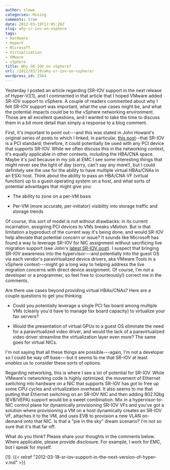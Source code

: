 ```yaml
---
author: slowe
categories: Musing
comments: true
date: 2012-03-19T17:05:20Z
slug: why-sr-iov-on-vsphere
tags:
- Hardware
- HyperV
- Microsoft
- Virtualization
- VMware
- vSphere
title: Why SR-IOV on vSphere?
url: /2012/03/19/why-sr-iov-on-vsphere/
wordpress_id: 2564
---
```


Yesterday I posted an article regarding [SR-IOV support in the next release of Hyper-V][1], and I commented in that article that I hoped VMware added SR-IOV support to vSphere. A couple of readers commented about why I felt SR-IOV support was important, what the use cases might be, and what the potential impacts could be to the vSphere networking environment. Those are all excellent questions, and I wanted to take the time to discuss them in a bit more detail than simply a response to a blog comment.

First, it's important to point out---and this was stated in John Howard's original series of posts to which I linked; in particular, [this post](http://blogs.technet.com/b/jhoward/archive/2012/03/13/everything-you-wanted-to-know-about-sr-iov-in-hyper-v-part-2.aspx)--that SR-IOV is a PCI standard; therefore, it could potentially be used with any PCI device that supports SR-IOV. While we often discuss this in the networking context, it's equally applicable in other contexts, including the HBA/CNA space. Maybe it's just because in my job at EMC I see some interesting things that might never see the light of day (sorry, can't say any more!), but I could definitely see the use for the ability to have multiple virtual HBAs/CNAs in an ESXi host. Think about the ability to pass an HBA/CNA VF (virtual function) up to a guest operating system on a host, and what sorts of potential advantages that might give you:

* The ability to zone on a per-VM basis

* Per-VM (more accurate, per-initiator) visibility into storage traffic and storage trends

Of course, this sort of model is not without drawbacks: in its current incarnation, assigning PCI devices to VMs breaks vMotion. But is that limitation a byproduct of the current way it's being done, and would SR-IOV help alleviate that potential concern or issue? It sounds like Microsoft has found a way to leverage SR-IOV for NIC assignment without sacrificing live migration support (see John's [latest SR-IOV post](http://blogs.technet.com/b/jhoward/archive/2012/03/19/everything-you-wanted-to-know-about-sr-iov-in-hyper-v-part-6.aspx)). I suspect that bringing SR-IOV awareness into the hypervisor---and potentially into the guest OS via each vendor's paravirtualized device drivers, aka VMware Tools in a vSphere context---might go a long way to helping address the live migration concerns with direct device assignment. Of course, I'm not a developer or a programmer, so feel free to (courteously!) correct me in the comments.

Are there use cases beyond providing virtual HBAs/CNAs? Here are a couple questions to get you thinking:

* Could you potentially leverage a single PCI fax board among multiple VMs (clearly you'd have to manage fax board capacity) to virtualize your fax servers?

* Would the presentation of virtual GPUs to a guest OS eliminate the need for a paravirtualized video driver, and would the lack of a paravirtualized video driver streamline the virtualization layer even more? The same goes for virtual NICs.

I'm not saying that all these things are possible---again, I'm not a developer so I could be way off base---but it seems to me that SR-IOV at least _enables_ us to consider these sorts of options.

Regarding networking, this is where I see a lot of potential for SR-IOV. While VMware's networking code is highly optimized, the movement of Ethernet switching into hardware on a NIC that supports SR-IOV has _got_ to free up some CPU cycles and virtualization overhead. It also seems to me that putting that Ethernet switching on an SR-IOV NIC and then adding 802.1Qbg (EVB/VEPA) support would be a sweet combination. Mix in a hypervisor-to-NIC control plane for dynamically provisioning SR-IOV VFs and you've got a solution where provisioning a VM on a host dynamically creates an SR-IOV VF, attaches it to the VM, and uses EVB to provision a new VLAN on-demand onto that NIC. Is that a "pie in the sky" dream scenario? I'm not so sure that it's that far off.

What do you think? Please share your thoughts in the comments below. Where applicable, please provide disclosure. For example, I work for EMC, but I speak for myself.

[1]: {{< relref "2012-03-18-sr-iov-support-in-the-next-version-of-hyper-v.md" >}}
